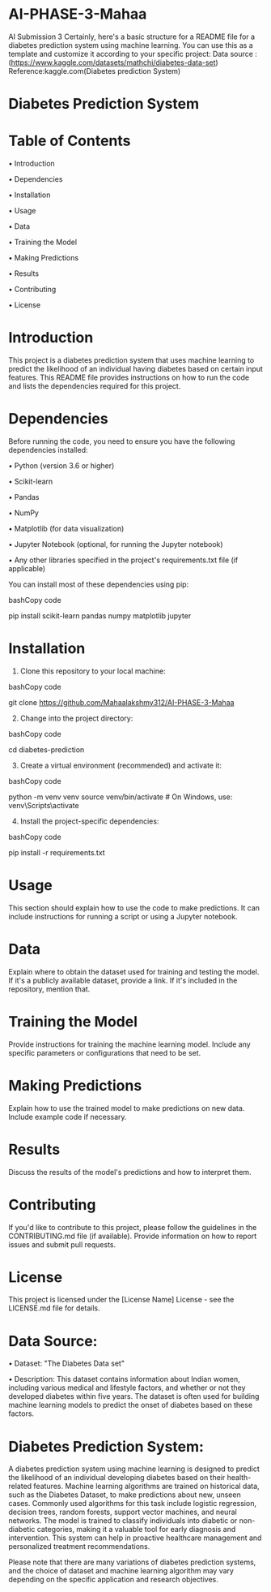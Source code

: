 # AI-PHASE-3-Mahaa
AI Submission 3
Certainly, here's a basic structure for a README file for a diabetes prediction system using machine learning. You can use this as a template and customize it according to your specific project:
Data source :(https://www.kaggle.com/datasets/mathchi/diabetes-data-set)
Reference:kaggle.com(Diabetes prediction System)

# Diabetes Prediction System

# Table of Contents

•	Introduction

•	Dependencies

•	Installation

•	Usage

•	Data

•	Training the Model

•	Making Predictions

•	Results

•	Contributing

•	License

# Introduction

This project is a diabetes prediction system that uses machine learning to predict the likelihood of an individual having diabetes based on certain input features. This README file provides instructions on how to run the code and lists the dependencies required for this project.

# Dependencies

Before running the code, you need to ensure you have the following dependencies installed:

•	Python (version 3.6 or higher)

•	Scikit-learn

•	Pandas

•	NumPy

•	Matplotlib (for data visualization)

•	Jupyter Notebook (optional, for running the Jupyter notebook)

•	Any other libraries specified in the project's requirements.txt file (if applicable)

You can install most of these dependencies using pip:

bashCopy code

pip install scikit-learn pandas numpy matplotlib jupyter 

# Installation

1.	Clone this repository to your local machine:

bashCopy code

git clone https://github.com/Mahaalakshmy312/AI-PHASE-3-Mahaa

2.	Change into the project directory:

bashCopy code

cd diabetes-prediction 

3.	Create a virtual environment (recommended) and activate it:

bashCopy code

python -m venv venv source venv/bin/activate # On Windows, use: venv\Scripts\activate 

4.	Install the project-specific dependencies:

bashCopy code

pip install -r requirements.txt 

# Usage

This section should explain how to use the code to make predictions. It can include instructions for running a script or using a Jupyter notebook.

# Data

Explain where to obtain the dataset used for training and testing the model. If it's a publicly available dataset, provide a link. If it's included in the repository, mention that.

# Training the Model

Provide instructions for training the machine learning model. Include any specific parameters or configurations that need to be set.

# Making Predictions

Explain how to use the trained model to make predictions on new data. Include example code if necessary.

# Results

Discuss the results of the model's predictions and how to interpret them.

# Contributing

If you'd like to contribute to this project, please follow the guidelines in the CONTRIBUTING.md file (if available). Provide information on how to report issues and submit pull requests.

# License

This project is licensed under the [License Name] License - see the LICENSE.md file for details.
# Data Source:

•	Dataset: "The Diabetes Data set"

•	Description: This dataset contains information about  Indian women, including various medical and lifestyle factors, and whether or not they developed diabetes within five years. The dataset is often used for building machine learning models to predict the onset of diabetes based on these factors.

# Diabetes Prediction System:
A diabetes prediction system using machine learning is designed to predict the likelihood of an individual developing diabetes based on their health-related features. Machine learning algorithms are trained on historical data, such as the Diabetes Dataset, to make predictions about new, unseen cases. Commonly used algorithms for this task include logistic regression, decision trees, random forests, support vector machines, and neural networks. The model is trained to classify individuals into diabetic or non-diabetic categories, making it a valuable tool for early diagnosis and intervention. This system can help in proactive healthcare management and personalized treatment recommendations.

Please note that there are many variations of diabetes prediction systems, and the choice of dataset and machine learning algorithm may vary depending on the specific application and research objectives.
